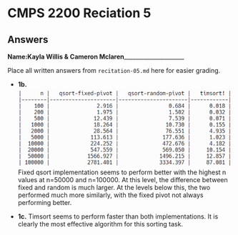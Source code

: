 # CMPS 2200 Reciation 5
## Answers

**Name:**__Kayla Willis & Cameron Mclaren_______________________

Place all written answers from `recitation-05.md` here for easier grading.







- **1b.**
![image](image_4.png)
Fixed qsort implementation seems to perform better with the highest n values at n=50000 and n=100000. At this level, the difference between fixed and random is much larger. At the levels below this, the two performed much more similarly, with the fixed pivot not always performing better. 



- **1c.**
Timsort seems to perform faster than both implementations. It is clearly the most effective algorithm for this sorting task.